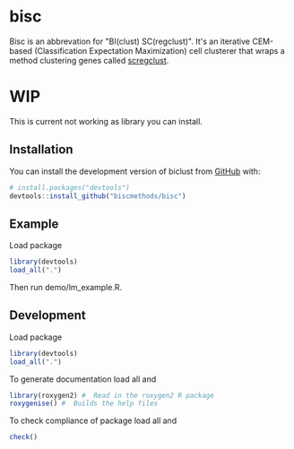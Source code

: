 # bisc
Bisc is an abbrevation for "BI(clust) SC(regclust)". It's an iterative CEM-based (Classification Expectation Maximization) cell clusterer that wraps a method clustering genes called [scregclust](https://github.com/scmethods/scregclust).

# WIP
This is current not working as library you can install.

## Installation

You can install the development version of biclust from
[GitHub](https://github.com/) with:

``` r
# install.packages("devtools")
devtools::install_github("biscmethods/bisc")
```

## Example

Load package

``` r
library(devtools)
load_all(".")
```

Then run demo/lm_example.R.

## Development

Load package

``` r
library(devtools)
load_all(".")
```

To generate documentation load all and

``` r
library(roxygen2) #  Read in the roxygen2 R package
roxygenise() #  Builds the help files
```

To check compliance of package load all and

``` r
check()
```
